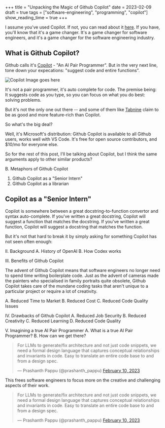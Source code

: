 +++
title = "Unpacking the Magic of Github Copilot"
date = 2023-02-09
draft = true
tags = ["software-engineering", "programming", "copilot"]
show_reading_time = true
+++

I assume you've used Copilot. If not, you can read about it [here](https://copilot.github.com/). If you have, you'll know that it's a game changer. It's a game changer for software engineers, and it's a game changer for the software engineering industry.

## What is Github Copilot?

Github calls it's [Copilot](https://github.com/features/copilot) - "An AI Pair Programmer". But in the very next line, tone down your expecations: "suggest code and entire functions".

![Copilot Image goes here](https://raw.githubusercontent.com/NirantK/nirantk.github.io/9a439f2131dd6fa4e751a02537280e0aea6a8147/content/images/github-home-page-20230210.png)

It's not a pair programmer, it's auto complete for code. The premise being: It suggests code as you type, so you can focus on what you do best: solving problems.

But it's not the only one out there -- and some of them like [Tabnine](https://twitter.com/drorwe/status/1539293063117516801) claim to be as good and more feature-rich than Copilot.

So what's the big deal?

Well, it's Microsoft's distribution: Github Copilot is available to all Github users, works well with VS Code. It's free for open source contributors, and $10/mo for everyone else.

So for the rest of this post, I'll be talking about Copilot, but I think the same arguments apply to other similar products?

B. Metaphors of Github Copilot

1. Github Copilot as a "Senior Intern"
2. Github Copilot as a librarian

## Copilot as a "Senior Intern"

Copilot is somewhere between a great docstring-to-function convertor and syntax auto-complete. If you've written a great docstring, Copilot will suggest a function that matches the docstring. If you've written a great function, Copilot will suggest a docstring that matches the function.

But it's not that hard to break it by simply asking for something Copilot has not seen often enough:


II. Background
A. History of OpenAI
B. How Codex works

III. Benefits of Github Copilot

The advent of Github Copilot means that software engineers no longer need to spend time writing boilerplate code. Just as the advent of cameras made the painters who specialised in family portraits quite obsolete, Github Copilot takes care of the mundane coding tasks that aren't unique to a particular project or require a lot of creativity.

A. Reduced Time to Market
B. Reduced Cost
C. Reduced Code Quality Issues

IV. Drawbacks of Github Copilot
A. Reduced Job Security
B. Reduced Creativity
C. Reduced Learning
D. Reduced Code Quality

V. Imagining a true AI Pair Programmer
A. What is a true AI Pair Programmer?
B. How can we get there?

<blockquote class="twitter-tweet"><p lang="en" dir="ltr">For LLMs to generate/fix architecture and not just code snippets, we need a formal design language that captures conceptual relationships and invariants in code. Easy to translate an entire code base to and from a design spec.</p>&mdash; Prashanth Pappu (@prashanth_pappu) <a href="https://twitter.com/prashanth_pappu/status/1623839467160145920">February 10, 2023</a></blockquote> <script async src="https://platform.twitter.com/widgets.js" charset="utf-8"></script>

This frees software engineers to focus more on the creative and challenging aspects of their work.

<blockquote class="twitter-tweet"><p lang="en" dir="ltr">For LLMs to generate/fix architecture and not just code snippets, we need a formal design language that captures conceptual relationships and invariants in code. Easy to translate an entire code base to and from a design spec.</p>&mdash; Prashanth Pappu (@prashanth_pappu) <a href="https://twitter.com/prashanth_pappu/status/1623839467160145920">February 10, 2023</a></blockquote> <script async src="https://platform.twitter.com/widgets.js" charset="utf-8"></script>
